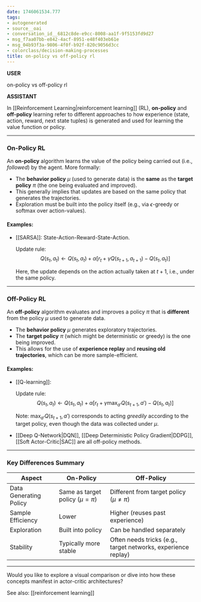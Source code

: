 ```yaml
---
date: 1746061534.777
tags:
- autogenerated
- source__oai
- conversation_id__6812c8de-e9cc-8008-aa1f-9f5153fd9d27
- msg_f7aa07bb-e842-4acf-8951-e48f403eb61e
- msg_04b93f3a-9806-4f0f-b92f-820c9056d3cc
- colorclass/decision-making-processes
title: on-policy vs off-policy rl
---
```


**USER**

on-policy vs off-policy rl


**ASSISTANT**

In [[Reinforcement Learning|reinforcement learning]] (RL), **on-policy** and **off-policy** learning refer to different approaches to how experience (state, action, reward, next state tuples) is generated and used for learning the value function or policy.

---

### **On-Policy RL**

An **on-policy** algorithm learns the value of the policy being carried out (i.e., *followed*) by the agent. More formally:

- The **behavior policy** $\mu$ (used to generate data) is the **same** as the **target policy** $\pi$ (the one being evaluated and improved).
- This generally implies that updates are based on the same policy that generates the trajectories.
- Exploration must be built into the policy itself (e.g., via $\epsilon$-greedy or softmax over action-values).
  
#### Examples:
- [[SARSA]]: State-Action-Reward-State-Action.
  
  Update rule:
  $$ Q(s_t, a_t) \leftarrow Q(s_t, a_t) + \alpha \left[ r_t + \gamma Q(s_{t+1}, a_{t+1}) - Q(s_t, a_t) \right] $$

  Here, the update depends on the action actually taken at $t+1$, i.e., under the same policy.

---

### **Off-Policy RL**

An **off-policy** algorithm evaluates and improves a policy $\pi$ that is **different** from the policy $\mu$ used to generate data.

- The **behavior policy** $\mu$ generates exploratory trajectories.
- The **target policy** $\pi$ (which might be deterministic or greedy) is the one being improved.
- This allows for the use of **experience replay** and **reusing old trajectories**, which can be more sample-efficient.

#### Examples:
- [[Q-learning]]:
  
  Update rule:
  $$ Q(s_t, a_t) \leftarrow Q(s_t, a_t) + \alpha \left[ r_t + \gamma \max_{a'} Q(s_{t+1}, a') - Q(s_t, a_t) \right] $$

  Note: $\max_{a'} Q(s_{t+1}, a')$ corresponds to acting *greedily* according to the target policy, even though the data was collected under $\mu$.

- [[Deep Q-Network|DQN]], [[Deep Deterministic Policy Gradient|DDPG]], [[Soft Actor-Critic|SAC]] are all off-policy methods.

---

### Key Differences Summary

| Aspect | On-Policy | Off-Policy |
|--------|-----------|------------|
| Data Generating Policy | Same as target policy ($\mu = \pi$) | Different from target policy ($\mu \ne \pi$) |
| Sample Efficiency | Lower | Higher (reuses past experience) |
| Exploration | Built into policy | Can be handled separately |
| Stability | Typically more stable | Often needs tricks (e.g., target networks, experience replay) |

---

Would you like to explore a visual comparison or dive into how these concepts manifest in actor-critic architectures?

See also: [[reinforcement learning]]